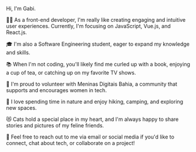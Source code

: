 Hi, I'm Gabi.

👩‍💻 As a front-end developer, I'm really like creating engaging and intuitive user experiences. Currently, I'm focusing on JavaScript, Vue.js, and React.js.

🎓 I'm also a Software Engineering student, eager to expand my knowledge and skills.

📚 When I'm not coding, you'll likely find me curled up with a book, enjoying a cup of tea, or catching up on my favorite TV shows. 

💜 I'm proud to volunteer with Meninas Digitais Bahia, a community that supports and encourages women in tech.

🌳 I love spending time in nature and enjoy hiking, camping, and exploring new spaces.

😻 Cats hold a special place in my heart, and I'm always happy to share stories and pictures of my feline friends.

📩 Feel free to reach out to me via email or social media if you'd like to connect, chat about tech, or collaborate on a project!




